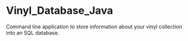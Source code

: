 # Vinyl_Database_Java
Command line application to store information about your vinyl collection into an SQL database.
